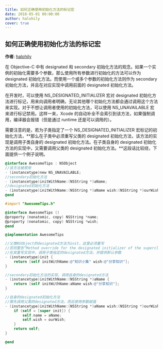 ```yaml
---
title: 如何正确使用初始化方法的标记宏
date: 2018-05-01 00:00:00
author: halohily
cover: true
---
```


如何正确使用初始化方法的标记宏
--------
**作者**: [halohily](https://weibo.com/halohily)

在 Objective-C 中有 designated 和 secondary 初始化方法的观念。如果一个实例的初始化需要多个参数，那么使用所有参数进行初始化的方法可以作为 designated 初始化方法。而使用一个或多个参数的初始化方法则作为 secondary 初始化方法，并且在对应实现中调用前面的 designated 初始化方法。

在开发时，可以使用 NS_DESIGNATED_INITIALIZER 宏对 designated 初始化方法进行标记，用来向调用者明确，无论其他哪个初始化方法都会通过调用这个方法来实现。对于不想让调用者使用的初始化方法，可以使用 NS_UNAVAILABLE 宏来进行标记禁用。这样一来，Xcode 的自动补全不会索引到该方法，如果强制调用，编译器会报错（但是通过 runtime 还是可以调用的）。

需要注意的是，若为子类指定了一个 NS_DESIGNATED_INITIALIZER 宏标记的初始化方法，**那么在子类中必须重写父类的 designated 初始化方法，该方法的实现是调用子类自身的 designated 初始化方法。在子类自身的  designated 初始化方法的实现中，又需要调用父类的 designated 初始化方法。**这段话比较绕，下面提供一个例子说明。

```objective-c
@interface AwesomeTips : NSObject
//该方法被禁用
- (instancetype)new NS_UNAVAILABLE;
//secondary初始化方法
- (instancetype)initWithName:(NSString *)aName;
//designated初始化方法
- (instancetype)initWithName:(NSString *)aName wish:(NSString *)ourWish NS_DESIGNATED_INITIALIZER;
@end
```

```objective-c
#import "AwesomeTips.h"

@interface AwesomeTips ()
@property (nonatomic, copy) NSString *name;
@property (nonatomic, copy) NSString *wish;
@end

@implementation AwesomeTips

//父类NSObject的designated方法为init，这里必须重写
//否则警告“Method override for the designated initializer of the superclass '-init' not found”
//在其重写实现中，调用子类指定的designated方法，并提供默认参数
- (instancetype)init {
    return [self initWithName:@"知识小集" wish:@"分享知识"];
}

//secondary初始化方法的实现，调用自身的designated方法
- (instancetype)initWithName:(NSString *)aName {
    return [self initWithName:aName wish:@"分享知识"];
}

//自身的designated初始化方法
//需先调用父类的designated方法，而后使用参数赋值
- (instancetype)initWithName:(NSString *)aName wish:(NSString *)ourWish {
    if (self = [super init]) {
        self.name = aName;
        self.wish = ourWish;
    }
    return self;
}

@end
```